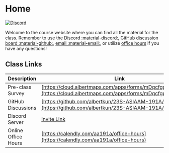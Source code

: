 # Home

[![Discord](https://img.shields.io/discord/1075907593698017333?label=&logo=discord&logoColor=ffffff&color=7389D8&labelColor=6A7EC2)](https://discord.gg/awktuEcAqW)

Welcome to the course website where you can find all the material for the class. Remember to use the [Discord :material-discord:](https://discord.gg/awktuEcAqW), [GitHub discussion board :material-github:](https://github.com/albertkun/23S-ASIAAM-191A/discussions/), [email :material-email:](mailto:albertkun@oarc.ucla.edu), or utilize [office hours](https://albertkun.github.io/23S-ASIAAM-191A/syllabus/#office-hours) if you have any questions!

## Class Links

Description|Link
--|--
Pre-class Survey | [https://cloud.albertmaps.com/apps/forms/mDqcfgpGimwpC4Ap](https://cloud.albertmaps.com/apps/forms/mDqcfgpGimwpC4Ap)
GitHub Discussions|[https://github.com/albertkun/23S-ASIAAM-191A/discussions](https://github.com/albertkun/23S-ASIAAM-191A/discussions)
Discord Server|[Invite Link](https://discord.gg/awktuEcAqW)
Online Office Hours|[https://calendly.com/aa191a/office-hours](https://calendly.com/aa191a/office-hours)
